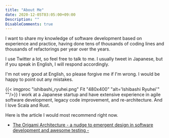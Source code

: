 ```yaml
--- 
title: "About Me"
date: 2020-12-05T03:05:00+09:00
Description: "" 
DisableComments: true
---
```



I want to share my knowledge of software development based on experience and practice, having done tens of thousands of coding lines and thousands of refactorings per year over the years.

I use Twitter a lot, so feel free to talk to me.
I usually tweet in Japanese, but if you speak in English, I will respond accordingly.


I'm not very good at English, so please forgive me if I'm wrong. I would be happy to point out any mistakes.


{{< imgproc "ishibashi_ryuhei.png" Fit "480x400" "alt='Ishibashi Ryuhei'" ""/>}} I work at a Japanese startup and have extensive experience in agile software development, legacy code improvement, and re-architecture.
And I love Scala and Rust.

Here is the article I would most recommend right now.

- [The Origami Architecture - a nudge to emergent design in software development and awesome testing -](https://blog.rysh.tech/post/the-origami-architecture/)
